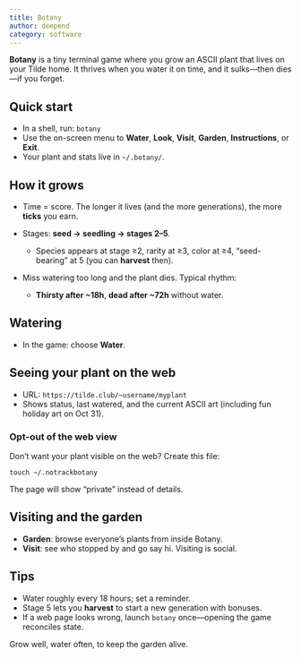 ```yaml
---
title: Botany
author: deepend
category: software
---
```


**Botany** is a tiny terminal game where you grow an ASCII plant that lives on your Tilde home. It thrives when you water it on time, and it sulks—then dies—if you forget.

## Quick start

* In a shell, run: `botany`
* Use the on-screen menu to **Water**, **Look**, **Visit**, **Garden**, **Instructions**, or **Exit**.
* Your plant and stats live in `~/.botany/`.

## How it grows

* Time = score. The longer it lives (and the more generations), the more **ticks** you earn.
* Stages: **seed → seedling → stages 2–5**.

  * Species appears at stage ≥2, rarity at ≥3, color at ≥4, “seed-bearing” at 5 (you can **harvest** then).
* Miss watering too long and the plant dies. Typical rhythm:

  * **Thirsty after \~18h**, **dead after \~72h** without water.

## Watering

* In the game: choose **Water**.

## Seeing your plant on the web

* URL: `https://tilde.club/~username/myplant`
* Shows status, last watered, and the current ASCII art (including fun holiday art on Oct 31).

### Opt-out of the web view

Don’t want your plant visible on the web? Create this file:

```
touch ~/.notrackbotany
```

The page will show “private” instead of details.

## Visiting and the garden

* **Garden**: browse everyone’s plants from inside Botany.
* **Visit**: see who stopped by and go say hi. Visiting is social.

## Tips

* Water roughly every 18 hours; set a reminder.
* Stage 5 lets you **harvest** to start a new generation with bonuses.
* If a web page looks wrong, launch `botany` once—opening the game reconciles state.

Grow well, water often, to keep the garden alive.
